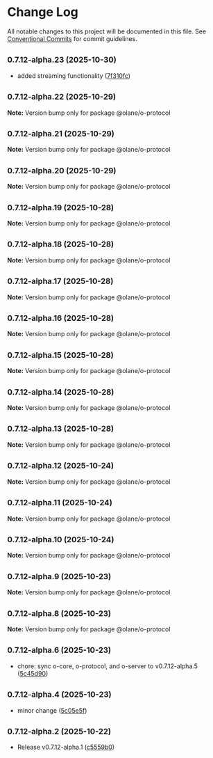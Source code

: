# Change Log

All notable changes to this project will be documented in this file.
See [Conventional Commits](https://conventionalcommits.org) for commit guidelines.

## <small>0.7.12-alpha.23 (2025-10-30)</small>

- added streaming functionality ([7f310fc](https://github.com/olane-labs/olane/commit/7f310fc))

## <small>0.7.12-alpha.22 (2025-10-29)</small>

**Note:** Version bump only for package @olane/o-protocol

## <small>0.7.12-alpha.21 (2025-10-29)</small>

**Note:** Version bump only for package @olane/o-protocol

## <small>0.7.12-alpha.20 (2025-10-29)</small>

**Note:** Version bump only for package @olane/o-protocol

## <small>0.7.12-alpha.19 (2025-10-28)</small>

**Note:** Version bump only for package @olane/o-protocol

## <small>0.7.12-alpha.18 (2025-10-28)</small>

**Note:** Version bump only for package @olane/o-protocol

## <small>0.7.12-alpha.17 (2025-10-28)</small>

**Note:** Version bump only for package @olane/o-protocol

## <small>0.7.12-alpha.16 (2025-10-28)</small>

**Note:** Version bump only for package @olane/o-protocol

## <small>0.7.12-alpha.15 (2025-10-28)</small>

**Note:** Version bump only for package @olane/o-protocol

## <small>0.7.12-alpha.14 (2025-10-28)</small>

**Note:** Version bump only for package @olane/o-protocol

## <small>0.7.12-alpha.13 (2025-10-28)</small>

**Note:** Version bump only for package @olane/o-protocol

## <small>0.7.12-alpha.12 (2025-10-24)</small>

**Note:** Version bump only for package @olane/o-protocol

## <small>0.7.12-alpha.11 (2025-10-24)</small>

**Note:** Version bump only for package @olane/o-protocol

## <small>0.7.12-alpha.10 (2025-10-24)</small>

**Note:** Version bump only for package @olane/o-protocol

## <small>0.7.12-alpha.9 (2025-10-23)</small>

**Note:** Version bump only for package @olane/o-protocol

## <small>0.7.12-alpha.8 (2025-10-23)</small>

**Note:** Version bump only for package @olane/o-protocol

## <small>0.7.12-alpha.6 (2025-10-23)</small>

- chore: sync o-core, o-protocol, and o-server to v0.7.12-alpha.5 ([5c45d90](https://github.com/olane-labs/olane/commit/5c45d90))

## <small>0.7.12-alpha.4 (2025-10-23)</small>

- minor change ([5c05e5f](https://github.com/olane-labs/olane/commit/5c05e5f))

## <small>0.7.12-alpha.2 (2025-10-22)</small>

- Release v0.7.12-alpha.1 ([c5559b0](https://github.com/olane-labs/olane/commit/c5559b0))
